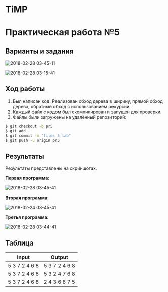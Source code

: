 # TiMP

# Практическая работа №5

## Варианты и задания

![2018-02-28 03-45-11](https://i.ibb.co/M7WRSD1/4.jpg)

![2018-02-28 03-15-41](https://i.ibb.co/2WPNwF0/5.jpg)

## Ход работы

1. Был написан код. Реализован обход дерева в ширину, прямой обход дерева, обратный обход с использованием рекурсии.
2. Каждый файл с кодом был скомпилирован и запущен для проверки.
3. Файлы были загружены на удалённый репозиторий:
```sh
$ git checkout -b pr5
$ git add .
$ git commit -m "files 5 lab"
$ git push -u origin pr5
```

## Результаты

Результаты представлены на скриншотах.

**Первая программа:**

![2018-02-28 03-45-41](https://i.ibb.co/vjZVrRJ/1.jpg)

**Вторая программа:**

![2018-02-24 03-45-41](https://i.ibb.co/WKZkmwV/2.jpg)

**Третья программа:**

![2018-02-28 03-44-41](https://i.ibb.co/Wz475mC/3.jpg)

## Таблица

| Input| Output                                                          |
| ------------    | ------------|
| 5 3 7 2 4 6 8| 5 3 7 2 4 6 8  |
| 5 3 7 2 4 6 8| 5 3 2 4 7 6 8  |
| 5 3 7 2 4 6 8 | 2 4 3 6 8 7 5 | 
